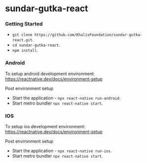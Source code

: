 # sundar-gutka-react

### Getting Started

- `git clone https://github.com/KhalisFoundation/sundar-gutka-react.git`.
- `cd sundar-gutka-react`.
- `npm install`.

### Android

To setup android development environment: https://reactnative.dev/docs/environment-setup

Post environment setup

- Start the application - `npx react-native run-android`.
- Start metro bundler `npx react-native start`.

### IOS

To setup ios development environment: https://reactnative.dev/docs/environment-setup

Post environment setup

- Start the application - `npx react-native run-ios`.
- Start metro bundler `npx react-native start`.
